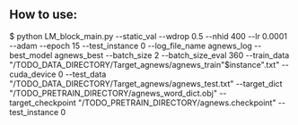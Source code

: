 ## How to use:

$ python LM_block_main.py --static_val --wdrop 0.5 --nhid 400 --lr 0.0001 --adam  --epoch 15 --test_instance 0 --log_file_name agnews_log --best_model agnews_best --batch_size 2 --batch_size_eval 360  --train_data "/TODO_DATA_DIRECTORY/Target_agnews/agnews_train"$instance".txt" --cuda_device 0 --test_data "/TODO_DATA_DIRECTORY/Target_agnews/agnews_test.txt" --target_dict "/TODO_PRETRAIN_DIRECTORY/agnews_word_dict.obj" --target_checkpoint "/TODO_PRETRAIN_DIRECTORY/agnews.checkpoint" --test_instance 0
